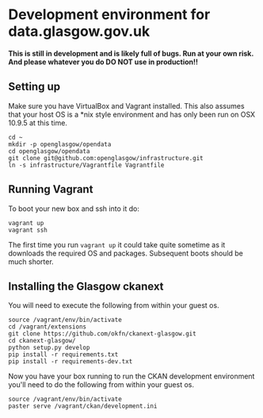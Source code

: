 Development environment for data.glasgow.gov.uk
===============================================

__This is still in development and is likely full of bugs. Run at your
own risk. And please whatever you do DO NOT use in production!!__

Setting up
----------

Make sure you have VirtualBox and Vagrant installed. This also assumes
that your host OS is a *nix style environment and has only been run on
OSX 10.9.5 at this time.

    cd ~
    mkdir -p openglasgow/opendata
    cd openglasgow/opendata
    git clone git@github.com:openglasgow/infrastructure.git
    ln -s infrastructure/Vagrantfile Vagrantfile

Running Vagrant
---------------

To boot your new box and ssh into it do:

    vagrant up
    vagrant ssh

The first time you run `vagrant up` it could take quite sometime as it
downloads the required OS and packages. Subsequent boots should be much
shorter.

Installing the Glasgow ckanext
------------------------------

You will need to execute the following from within your guest os.

    source /vagrant/env/bin/activate
    cd /vagrant/extensions
    git clone https://github.com/okfn/ckanext-glasgow.git
    cd ckanext-glasgow/
    python setup.py develop
    pip install -r requirements.txt
    pip install -r requirements-dev.txt


Now you have your box running to run the CKAN development environment
you'll need to do the following from within your guest os.

    source /vagrant/env/bin/activate
    paster serve /vagrant/ckan/development.ini